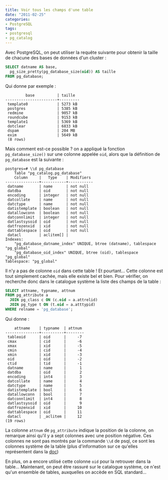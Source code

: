 ```yaml
---
title: Voir tous les champs d'une table
date: "2011-02-25"
categories:
- PostgreSQL
tags:
- postgresql
- pg_catalog
---
```


Avec PostgreSQL, on peut utiliser la requête suivante pour obtenir la
taille de chacune des bases de données d'un cluster :

```sql
SELECT datname AS base,
  pg_size_pretty(pg_database_size(oid)) AS taille
FROM pg_database;
```

<!--more-->

Qui donne par exemple :

    
             base          | taille  
    -----------------------+---------
     template0             | 5273 kB
     postgres              | 5385 kB
     redmine               | 9057 kB
     roundcube             | 9153 kB
     template1             | 5369 kB
     dotclear              | 6833 kB
     dspam                 | 204 MB
     exim                  | 5649 kB
     (8 rows)
    

Mais comment est-ce possible ? on a appliqué la fonction
`pg_database_size()` sur une colonne appelée `oid`, alors que la
définition de `pg_database` est la suivante :

    
    postgres=# \\d pg_database
        Table "pg_catalog.pg_database"
        Column     |   Type    | Modifiers 
    ---------------+-----------+-----------
     datname       | name      | not null
     datdba        | oid       | not null
     encoding      | integer   | not null
     datcollate    | name      | not null
     datctype      | name      | not null
     datistemplate | boolean   | not null
     datallowconn  | boolean   | not null
     datconnlimit  | integer   | not null
     datlastsysoid | oid       | not null
     datfrozenxid  | xid       | not null
     dattablespace | oid       | not null
     datacl        | aclitem[] | 
    Indexes:
        "pg_database_datname_index" UNIQUE, btree (datname), tablespace "pg_global"
        "pg_database_oid_index" UNIQUE, btree (oid), tablespace "pg_global"
    Tablespace: "pg_global"
    
    

Il n'y a pas de colonne `oid` dans cette table ! Et pourtant... Cette
colonne est tout simplement cachée, mais elle existe bel et bien. Pour
vérifier, on recherche donc dans le catalogue système la liste des
champs de la table :

```sql
SELECT attname, typname, attnum
FROM pg_attribute a
  JOIN pg_class c ON (c.oid = a.attrelid)
  JOIN pg_type t ON (t.oid = a.atttypid)
WHERE relname = 'pg_database';
```

Qui donne :

    
        attname    | typname  | attnum 
    ---------------+----------+--------
     tableoid      | oid      |     -7
     cmax          | cid      |     -6
     xmax          | xid      |     -5
     cmin          | cid      |     -4
     xmin          | xid      |     -3
     oid           | oid      |     -2
     ctid          | tid      |     -1
     datname       | name     |      1
     datdba        | oid      |      2
     encoding      | int4     |      3
     datcollate    | name     |      4
     datctype      | name     |      5
     datistemplate | bool     |      6
     datallowconn  | bool     |      7
     datconnlimit  | int4     |      8
     datlastsysoid | oid      |      9
     datfrozenxid  | xid      |     10
     dattablespace | oid      |     11
     datacl        | _aclitem |     12
    (19 rows)
    

La colonne `attnum` de `pg_attribute` indique la position de la colonne,
on remarque ainsi qu'il y a sept colonnes avec une position négative.
Ces colonnes ne sont pas montrés par la commande `\\d` de psql, ce sont
les colonnes système de la table (plus d'information sur ce qu'elles
représentent dans la [doc](http://docs.postgresql.fr/9.0/ddl-system-columns.html))

En plus, on a encore utilisé cette colonne `oid` pour la retrouver dans
la table... Maintenant, on peut être rassuré sur le catalogue système,
ce n'est qu'un ensemble de tables, auxquelles on accède en SQL
standard...
